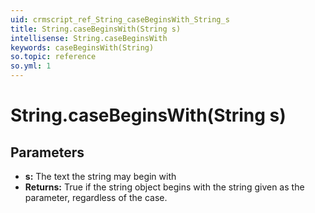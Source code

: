 ```yaml
---
uid: crmscript_ref_String_caseBeginsWith_String_s
title: String.caseBeginsWith(String s)
intellisense: String.caseBeginsWith
keywords: caseBeginsWith(String)
so.topic: reference
so.yml: 1
---
```


# String.caseBeginsWith(String s)

## Parameters

* **s:** The text the string may begin with
* **Returns:** True if the string object begins with the string given as the parameter, regardless of the case.
